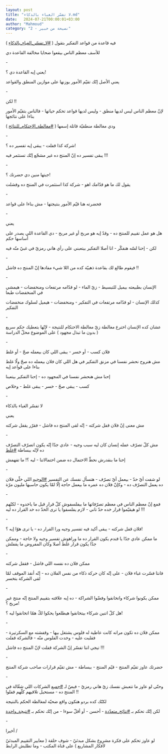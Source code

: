 ```yaml
---
layout: post
title: "لا تفسّر الغباء بالذكاء.md"
date:   2024-07-21T00:00:01+03:00
author: "Mahmoud"
category: "2 - نصيحة من خبير"
---
```

فيه قاعدة من قواعد التفكير بتقول (
[<u>\#لا_تفسّر_الغباء_بالذكاء</u>](https://www.facebook.com/hashtag/%D9%84%D8%A7_%D8%AA%D9%81%D8%B3%D9%91%D8%B1_%D8%A7%D9%84%D8%BA%D8%A8%D8%A7%D8%A1_%D8%A8%D8%A7%D9%84%D8%B0%D9%83%D8%A7%D8%A1?__eep__=6&__cft__%5b0%5d=AZWrQzJksc39wnA6JG_cmFJC-LkN2uFE5oiUtTRhaZDBDWXMcNX4MrHe7zZrOIaRwimDXvbAHzabazHE_ZSPiI6-nCavGKsXny6XLrpx_Sbv00tBDFoojBFrm-rbmkcegxDgpL3-N5JazB1GDYz4z1-ZPneOVEMgB30OTXZ1hsFaqg&__tn__=*NK-R)
)

للأسف معظم الناس بيقعوا ضحايا مخالفة القاعدة دي

\-

يعني إيه القاعدة دي ؟!

يعني الأصل إنّك تقيّم الأمور بوزنها على موازين المنطق
والقواعد

\-

لكن !!

لإنّ معظم الناس ليس لديها منطق - وليس لديها قواعد تحكم
حياتها - فالناس بتقيّم الأمور بناءا على نتائجها

ودي مغالطة منطقيّة قاتلة إسمها (
[<u>\#مغالطة_الاحتكام_للنتائج</u>](https://www.facebook.com/hashtag/%D9%85%D8%BA%D8%A7%D9%84%D8%B7%D8%A9_%D8%A7%D9%84%D8%A7%D8%AD%D8%AA%D9%83%D8%A7%D9%85_%D9%84%D9%84%D9%86%D8%AA%D8%A7%D8%A6%D8%AC?__eep__=6&__cft__%5b0%5d=AZWrQzJksc39wnA6JG_cmFJC-LkN2uFE5oiUtTRhaZDBDWXMcNX4MrHe7zZrOIaRwimDXvbAHzabazHE_ZSPiI6-nCavGKsXny6XLrpx_Sbv00tBDFoojBFrm-rbmkcegxDgpL3-N5JazB1GDYz4z1-ZPneOVEMgB30OTXZ1hsFaqg&__tn__=*NK-R)
)

\-

شركة كذا قفلت - يبقى إيه تفسير ده ؟!

يبقى تفسير ده إنّ المنتج ده غير مشجّع إنّك تستثمر
فيه !!!

\-

جبتها منين دي حضرتك ؟!

يقول لك ما هو قدّامك اهو - شركة كذا استثمرت في المنتج ده
وفشلت

\-

فحضرته هنا قيّم الأمور بنتيجتها - مش بناءا على
قواعد

\-

يعني

هل هو عمل تقييم للمنتج ده - وقدّ إيه هو مربح أو غير
مربح - دي القاعدة اللي يصدر على أساسها حكم

لكن - إحنا لسّه هنفكّر - انا أصلا التفكير بيتعبني على رأي
هاني رمزيّ في غبيّ منّه فيه

\-

فيقوم طالع لك بقاعدة ذهبيّة كده من اللا شيء مفادها إنّ
المنتج ده فاشل !!

\-

الإنسان بطبيعته بيميل للتبسيط - زيّ الماء - لو قدّامه
مرتفعات ومنخفضات - هيمشي في المنخفضات طبعا

كذلك الإنسان - لو قدّامه مرتفعات في التفكير - ومنخفضات -
هيميل لسلوك منخفضات التفكير

\-

عشان كده الإنسان اخترع مغالطة زيّ مغالطة الاحتكام
للنتيجة - لإنّها بتعطيك حكم سريع ( بدون ما تبذل مجهود ) على الموضوع محلّ
الدراسة

\-

فلان كسب - أو خسر - يبقى اللي كان بيعمله صحّ - أو
غلط

مش هنروح نحشر نفسنا في مزنق التفكير في هل اللي كان فلان
بيعمله ده صحّ ولّا غلط بناءا على قواعد إيه

إحنا مش هنحشر نفسنا في المجهود ده - إحنا التفكير
بيتعبنا

كسب - يبقى صحّ - خسر - يبقى غلط - وخلاص

\-

لا تفسّر الغباء بالذكاء

يعني

مش معنى إنّ فلان قفل شركته - إنّه لقى المنتج ده فاشل -
فقرّر يقفل شركته

\-

مش كلّ تصرّف عمله إنسان كان ليه سبب وجيه - عادي جدّا إنّه
يكون اتصرّف التصرّف ده لإنّه ببساطة
[<u>\#غلط</u>](https://www.facebook.com/hashtag/%D8%BA%D9%84%D8%B7?__eep__=6&__cft__%5b0%5d=AZWrQzJksc39wnA6JG_cmFJC-LkN2uFE5oiUtTRhaZDBDWXMcNX4MrHe7zZrOIaRwimDXvbAHzabazHE_ZSPiI6-nCavGKsXny6XLrpx_Sbv00tBDFoojBFrm-rbmkcegxDgpL3-N5JazB1GDYz4z1-ZPneOVEMgB30OTXZ1hsFaqg&__tn__=*NK-R)

إحنا ما بنقدرش نحطّ الاحتمال ده ضمن احتمالاتنا - ليه ؟!
ما تفهمش

\-

لو شفت أيّ حدّ - بيعمل أيّ تصرّف - هتسأل نفسك عن
التفسير
[<u>\#الوجيه</u>](https://www.facebook.com/hashtag/%D8%A7%D9%84%D9%88%D8%AC%D9%8A%D9%87?__eep__=6&__cft__%5b0%5d=AZWrQzJksc39wnA6JG_cmFJC-LkN2uFE5oiUtTRhaZDBDWXMcNX4MrHe7zZrOIaRwimDXvbAHzabazHE_ZSPiI6-nCavGKsXny6XLrpx_Sbv00tBDFoojBFrm-rbmkcegxDgpL3-N5JazB1GDYz4z1-ZPneOVEMgB30OTXZ1hsFaqg&__tn__=*NK-R)
اللي خلّى فلان ده يعمل التصرّف ده - وكإنّ فلان ده عمره ما
بيعمل حاجة إلّا لمّا يكون حاسبها مليون مرّة

\-

فمع إنّ معظم الناس في معظم تصرّفاتها ما بيفلسفوش كلّ قرار
قبل ما ياخدوه - لكنّهم لو هيقيّموا قرار خده حدّ تاني - لازم يفلسفوا يا ترى
الحدّ ده خد القرار ده ليه !!!

\-

فلان قفل شركته - يبقى أكيد فيه تفسير وجيه ورا القرار
ده - يا ترى هوّا إيه ؟!

ما ممكن عادي جدّا يا فندم يكون القرار ده ما وراهوش تفسير
وجيه ولا حاجة - وممكن جدّا يكون قرار غلط أصلا وكان المفروض ما
يقفلش

\-

ممكن فلان ده نفسه اللي فاشل - فقفل شركته

فانتا فسّرت غباء فلان - على إنّه كان حركة ذكاء من نفس
الفلان ده - إنّه أنقذ الموقف لمّا لقى الشركة بتخسر

\-

ممكن يكونوا شركاء واتخانقوا وفضّوا الشراكة - ده إيه
علاقته بتقييم المنتج إنّه منتج غير مربح ؟!

هل كلّ اتنين شركاء بيتخانقوا هيطلعوا يحكوا لكّ همّا
اتخانقوا ليه ؟!

\-

ممكن فلان ده تكون مراته كانت عاطية له فلوس يشتغل بيها -
وقفشته مع السكرتيرة - فقلبت عليه - وخدت الفلوس منّه - فالشركة قفلت

تيجي انتا تفسّر إنّ الشركة قفلت لإنّ المنتج ده فاشل
!!!

\-

حضرتك عاوز تقيّم المنتج - قيّم المنتج - ببساطة - مش تقيّم
قرارات صاحب شركة المنتج

\-

وحتّى لو عاوز ما تتعبش نفسك زيّ هاني رمزيّ - فبصّ لـ
[<u>\#جميع</u>](https://www.facebook.com/hashtag/%D8%AC%D9%85%D9%8A%D8%B9?__eep__=6&__cft__%5b0%5d=AZWrQzJksc39wnA6JG_cmFJC-LkN2uFE5oiUtTRhaZDBDWXMcNX4MrHe7zZrOIaRwimDXvbAHzabazHE_ZSPiI6-nCavGKsXny6XLrpx_Sbv00tBDFoojBFrm-rbmkcegxDgpL3-N5JazB1GDYz4z1-ZPneOVEMgB30OTXZ1hsFaqg&__tn__=*NK-R)
الشركات اللي شغّالة في المنتج ده - مستحيل تلاقيهم كلّهم
قفلوا !!

لكنّك كده بردو هتكون واقع ضحيّة لمغالطة الحكم
بالنتيجة

لكن إنّك تحكم بـ
[<u>\#نتائج_متعدّدة</u>](https://www.facebook.com/hashtag/%D9%86%D8%AA%D8%A7%D8%A6%D8%AC_%D9%85%D8%AA%D8%B9%D8%AF%D9%91%D8%AF%D8%A9?__eep__=6&__cft__%5b0%5d=AZWrQzJksc39wnA6JG_cmFJC-LkN2uFE5oiUtTRhaZDBDWXMcNX4MrHe7zZrOIaRwimDXvbAHzabazHE_ZSPiI6-nCavGKsXny6XLrpx_Sbv00tBDFoojBFrm-rbmkcegxDgpL3-N5JazB1GDYz4z1-ZPneOVEMgB30OTXZ1hsFaqg&__tn__=*NK-R) -
أحسن - أو أقلّ سوءا - من إنّك تحكم بـ
[<u>\#نتيجة_واحدة</u>](https://www.facebook.com/hashtag/%D9%86%D8%AA%D9%8A%D8%AC%D8%A9_%D9%88%D8%A7%D8%AD%D8%AF%D8%A9?__eep__=6&__cft__%5b0%5d=AZWrQzJksc39wnA6JG_cmFJC-LkN2uFE5oiUtTRhaZDBDWXMcNX4MrHe7zZrOIaRwimDXvbAHzabazHE_ZSPiI6-nCavGKsXny6XLrpx_Sbv00tBDFoojBFrm-rbmkcegxDgpL3-N5JazB1GDYz4z1-ZPneOVEMgB30OTXZ1hsFaqg&__tn__=*NK-R)

\-

أخيرا /

لو عاوز تحكم على فكرة مشروع بشكل مبدئيّ - شوف حلقة (
معايير التقييم المبدئيّ لأفكار المشاريع ) على قناة المكتب - وما تطلبش
الرابط
